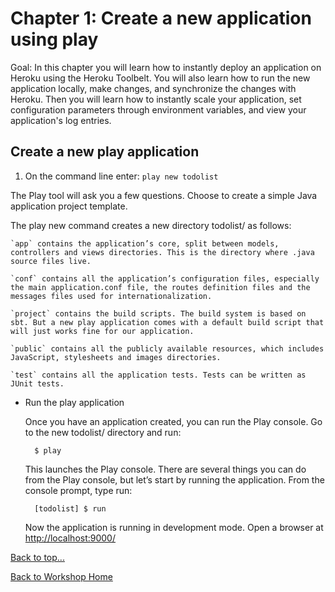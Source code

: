 <link href="index.css" rel="stylesheet" type="text/css">

# <a id="top">Chapter 1: Create a new application using play</a>

Goal: In this chapter you will learn how to instantly deploy an application on Heroku using the Heroku Toolbelt.  You will also learn how to run the new application locally, make changes, and synchronize the changes with Heroku.  Then you will learn how to instantly scale your application, set configuration parameters through environment variables, and view your application's log entries.

## Create a new play application

  1. On the command line enter: `play new todolist`

  The Play tool will ask you a few questions. Choose to create a simple Java application project template.

  The play new command creates a new directory todolist/ as follows:

    `app` contains the application’s core, split between models, controllers and views directories. This is the directory where .java source files live.

    `conf` contains all the application’s configuration files, especially the main application.conf file, the routes definition files and the messages files used for internationalization.

    `project` contains the build scripts. The build system is based on sbt. But a new play application comes with a default build script that will just works fine for our application.

    `public` contains all the publicly available resources, which includes JavaScript, stylesheets and images directories.

    `test` contains all the application tests. Tests can be written as JUnit tests.


* Run the play application

  Once you have an application created, you can run the Play console. Go to the new todolist/ directory and run:

        $ play

  This launches the Play console. There are several things you can do from the Play console, but let’s start by running the application. From the console prompt, type run:

        [todolist] $ run

  Now the application is running in development mode. Open a browser at [http://localhost:9000/](http://localhost:9000/)


[Back to top...](#top)

[Back to Workshop Home](/index.html)


